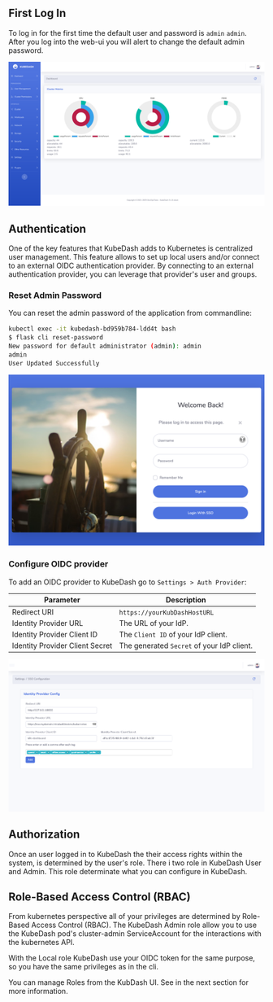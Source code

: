 ## First Log In

To log in for the first time the default user and password is `admin` `admin`. After you log into the web-ui you will alert to change the default admin password.

![First Login](../img/KubeDash_3.0_pic_03.png)

## Authentication

One of the key features that KubeDash adds to Kubernetes is centralized user management. This feature allows to set up local users and/or connect to an external OIDC authentication provider. By connecting to an external authentication provider, you can leverage that provider's user and groups.

### Reset Admin Password

You can reset the admin password of the application from commandline:

```bash
kubectl exec -it kubedash-bd959b784-ldd4t bash
$ flask cli reset-password
New password for default administrator (admin): admin
admin
User Updated Successfully
```

![First Login](../img/KubeDash_1.1_pic_02_login.png)
### Configure OIDC provider

To add an OIDC provider to KubeDash go to `Settings > Auth Provider`:

| Parameter | Description |
|-----------|-------------|
| Redirect URI | `https://yourKubDashHostURL` |
| Identity Provider URL | The URL of your IdP. |
| Identity Provider Client ID | The `Client ID` of your IdP client. |
| Identity Provider Client Secret | The generated `Secret` of your IdP client.  |

![Configure OIDC provider](../img/KubeDash_1.0_pic_07_sso_config.png)

## Authorization

Once an user logged in to KubeDash the their access rights within the system, is determined by the user's role. There i two role in KubeDash User and Admin. This role determinate what you can configure in KubeDash. 

## Role-Based Access Control (RBAC)

From kubernetes perspective all of your privileges are determined by Role-Based Access Control (RBAC). The KubeDash Admin role allow you to use the KubeDash pod's cluster-admin ServiceAccount for the interactions with the kubernetes API. 

With the Local role KubeDash use your OIDC token for the same purpose, so you have the same privileges as in the cli.

You can manage Roles from the KubDash UI. See in the next section for more information.